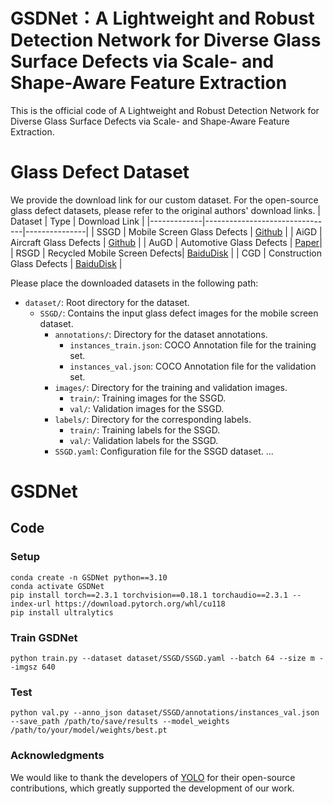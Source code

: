 # GSDNet：A Lightweight and Robust Detection Network for Diverse Glass Surface Defects via Scale- and Shape-Aware Feature Extraction
This is the official code of A Lightweight and Robust Detection Network for Diverse Glass Surface Defects via Scale- and Shape-Aware Feature Extraction.

# Glass Defect Dataset
We provide the download link for our custom dataset. For the open-source glass defect datasets, please refer to the original authors' download links.
| Dataset     | Type                           | Download Link |
|-------------|--------------------------------|---------------|
| SSGD        | Mobile Screen Glass Defects   | [Github](https://github.com/VincentHancoder/SSGD) |
| AiGD        | Aircraft Glass Defects        | [Github](https://github.com/core128/AGDD) |
| AuGD        | Automotive Glass Defects      | [Paper](https://pan.baidu.com/s/17zOqLvPzQ6-_7U6au4U_dw?pwd=itx4)|
| RSGD        | Recycled Mobile Screen Defects| [BaiduDisk](https://pan.baidu.com/s/17zOqLvPzQ6-_7U6au4U_dw?pwd=itx4) |
| CGD         | Construction Glass Defects    | [BaiduDisk](https://pan.baidu.com/s/17zOqLvPzQ6-_7U6au4U_dw?pwd=itx4) |

Please place the downloaded datasets in the following path:
- `dataset/`: Root directory for the dataset.
  - `SSGD/`: Contains the input glass defect images for the mobile screen dataset.
    - `annotations/`: Directory for the dataset annotations.
      - `instances_train.json`: COCO Annotation file for the training set.
      - `instances_val.json`: COCO Annotation file for the validation set.
    - `images/`: Directory for the training and validation images.
      - `train/`: Training images for the SSGD.
      - `val/`: Validation images for the SSGD.
    - `labels/`: Directory for the corresponding labels.
      - `train/`: Training labels for the SSGD.
      - `val/`: Validation labels for the SSGD.
    - `SSGD.yaml`: Configuration file for the SSGD dataset.
    ...
   
    
# GSDNet
## Code
### Setup
```
conda create -n GSDNet python==3.10
conda activate GSDNet
pip install torch==2.3.1 torchvision==0.18.1 torchaudio==2.3.1 --index-url https://download.pytorch.org/whl/cu118
pip install ultralytics
```
### Train GSDNet
```
python train.py --dataset dataset/SSGD/SSGD.yaml --batch 64 --size m --imgsz 640
```
### Test
```
python val.py --anno_json dataset/SSGD/annotations/instances_val.json --save_path /path/to/save/results --model_weights /path/to/your/model/weights/best.pt
```
### Acknowledgments
We would like to thank the developers of [YOLO](https://github.com/ultralytics/ultralytics) for their open-source contributions, which greatly supported the development of our work.
